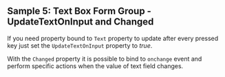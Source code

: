 ## Sample 5: Text Box Form Group - UpdateTextOnInput and Changed

If you need property bound to `Text` property to update after every pressed key just set the `UpdateTextOnInput` property to *true*.

With the `Changed` property it is possible to bind to `onchange` event and perform specific actions when the value of text field changes.
